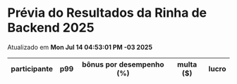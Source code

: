 # Prévia do Resultados da Rinha de Backend 2025
Atualizado em **Mon Jul 14 04:53:01 PM -03 2025**


| participante | p99 | bônus por desempenho (%) | multa ($) | lucro |
| -- | -- | -- | -- | -- |

